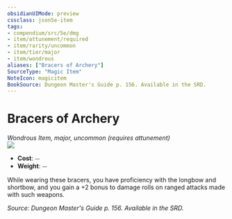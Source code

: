 ```yaml
---
obsidianUIMode: preview
cssclass: json5e-item
tags:
- compendium/src/5e/dmg
- item/attunement/required
- item/rarity/uncommon
- item/tier/major
- item/wondrous
aliases: ["Bracers of Archery"]
SourceType: "Magic Item"
NoteIcon: magicitem
BookSource: Dungeon Master's Guide p. 156. Available in the SRD.
---
```

# Bracers of Archery
*Wondrous Item, major, uncommon (requires attunement)*  
![](/2-Mechanics/CLI/items/img/bracers-of-archery.webp#right)  

- **Cost**: ⏤
- **Weight**: ⏤

While wearing these bracers, you have proficiency with the longbow and shortbow, and you gain a +2 bonus to damage rolls on ranged attacks made with such weapons.

*Source: Dungeon Master's Guide p. 156. Available in the SRD.*